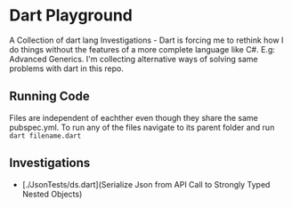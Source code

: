 # Dart Playground

A Collection of dart lang Investigations - Dart is forcing me to rethink how I do things without the features of a more complete language like C#.
 E.g: Advanced Generics. I'm collecting alternative ways of solving same problems with dart in this repo.

## Running Code

Files are independent of eachther even though they share the same pubspec.yml. To run any of the files navigate to its parent folder and run `dart filename.dart`

## Investigations

- [./JsonTests/ds.dart](Serialize Json from API Call to Strongly Typed Nested Objects)
